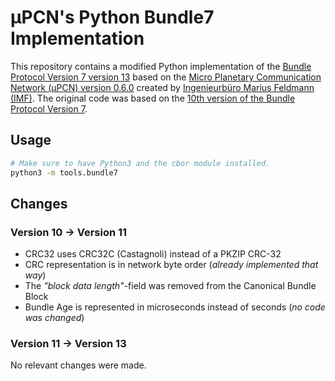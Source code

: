 # µPCN's Python Bundle7 Implementation

This repository contains a modified Python implementation of the [Bundle
Protocol Version 7 version 13][dtn-bpbis-13] based on the [Micro Planetary
Communication Network (µPCN) version 0.6.0][upcn] created by [Ingenieurbüro
Marius Feldmann (IMF)][marius-feldmann]. The original code was based on the
[10th version of the Bundle Protocol Version 7][dtn-bpbis-10].


## Usage

```bash
# Make sure to have Python3 and the cbor module installed.
python3 -m tools.bundle7
```


## Changes

### Version 10 → Version 11

- CRC32 uses CRC32C (Castagnoli) instead of a PKZIP CRC-32
- CRC representation is in network byte order (*already implemented that way*)
- The *"block data length"*-field was removed from the Canonical Bundle Block
- Bundle Age is represented in microseconds instead of seconds (*no code was
  changed*)

### Version 11 → Version 13

No relevant changes were made.


[dtn-bpbis-10]: https://tools.ietf.org/html/draft-ietf-dtn-bpbis-10
[dtn-bpbis-13]: https://tools.ietf.org/html/draft-ietf-dtn-bpbis-13
[upcn]: https://upcn.eu/
[marius-feldmann]: http://www.marius-feldmann.de/
